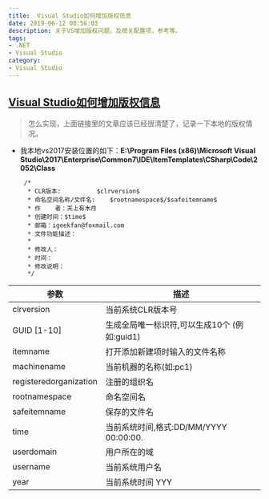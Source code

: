 ```yaml
---
title:  Visual Studio如何增加版权信息
date: 2019-06-12 00:56:03
description: 关于VS增加版权问题，及相关配置项，参考等。
tags:
- .NET 
- Visual Studio
category:
- Visual Studio
---
```


## [Visual Studio如何增加版权信息](https://www.cnblogs.com/allenxt/p/8472979.html)

> 怎么实现，上面链接里的文章应该已经很清楚了，记录一下本地的版权情况。

+  我本地vs2017安装位置的如下：**E:\Program Files (x86)\Microsoft Visual Studio\2017\Enterprise\Common7\IDE\ItemTemplates\CSharp\Code\2052\Class**

		/*
		 * CLR版本:          $clrversion$
		 * 命名空间名称/文件名:    $rootnamespace$/$safeitemname$
		 * 作    者：天上有木月
		 * 创建时间：$time$
		 * 邮箱：igeekfan@foxmail.com
		 * 文件功能描述： 
		 * 
		 * 修改人： 
		 * 时间：
		 * 修改说明：
		 */

参数 | 描述
---|---
clrversion|当前系统CLR版本号
GUID [1-10]|生成全局唯一标识符,可以生成10个 (例如:guid1)
itemname|打开添加新建项时输入的文件名称
machinename|当前机器的名称(如:pc1)
registeredorganization|注册的组织名
rootnamespace|命名空间名
safeitemname|保存的文件名
time|当前系统时间,格式:DD/MM/YYYY 00:00:00.
userdomain|用户所在的域
username|当前系统用户名
year|当前系统时间 YYY